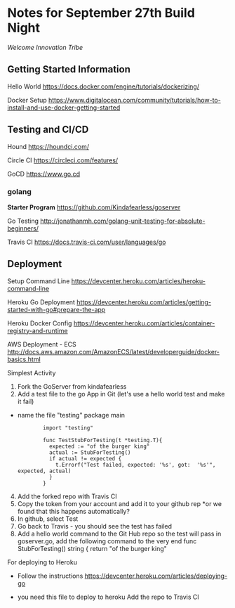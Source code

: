 # Notes for September 27th Build Night
_Welcome Innovation Tribe_

## Getting Started Information
Hello World
https://docs.docker.com/engine/tutorials/dockerizing/

Docker Setup
https://www.digitalocean.com/community/tutorials/how-to-install-and-use-docker-getting-started

## Testing and CI/CD

Hound
https://houndci.com/

Circle CI
https://circleci.com/features/

GoCD
https://www.go.cd

### golang
**Starter Program**
https://github.com/Kindafearless/goserver

Go Testing
http://jonathanmh.com/golang-unit-testing-for-absolute-beginners/

Travis CI
https://docs.travis-ci.com/user/languages/go

## Deployment
Setup Command Line
https://devcenter.heroku.com/articles/heroku-command-line

Heroku Go Deployment
https://devcenter.heroku.com/articles/getting-started-with-go#prepare-the-app

Heroku Docker Config
https://devcenter.heroku.com/articles/container-registry-and-runtime

AWS Deployment - ECS
http://docs.aws.amazon.com/AmazonECS/latest/developerguide/docker-basics.html

Simplest Activity

1. Fork the GoServer from kindafearless
2. Add a test file to the go App in Git (let's use a hello world test and make it fail)
- name the file "testing"
               package main

              import "testing"

              func TestStubForTesting(t *testing.T){
                expected := "of the burger king"
                actual := StubForTesting()
                if actual != expected {
                  t.Errorf("Test failed, expected: '%s', got:  '%s'", expected, actual)
                }
              }
4. Add the forked repo with Travis CI
5. Copy the token from your account and add it to your github rep *or we found that this happens automatically?
6. In github, select Test 
7. Go back to Travis - you should see the test has failed
8. Add a hello world command to the Git Hub repo so the test will pass
  in goserver.go, add the following command to the very end 
    func StubForTesting() string {
    return "of the burger king"

For deploying to Heroku
- Follow the instructions https://devcenter.heroku.com/articles/deploying-go
* you need this file to deploy to heroku
Add the repo to Travis CI
